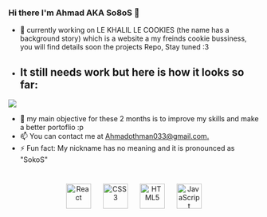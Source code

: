 ### Hi there I'm Ahmad AKA So8oS 👋

- 🔭 currently working on LE KHALIL LE COOKIES (the name has a background story) which is a website a my freinds cookie bussiness, you will find details soon the projects Repo, Stay tuned :3
- ## It still needs work but here is how it looks so far:
<img src="https://github.com/So8oS/So8oS/blob/main/demo.gif"/>

- 🌱 my main objective for these 2 months is to improve my skills and make a better portoflio :p   
- 📫  You can contact me at [Ahmadothman033@gmail.com.](mailto:Ahmadothman033@gmail.com.)
- ⚡ Fun fact: My nickname has no meaning and it is pronounced as "SokoS"

##
<div align="center">  
   <img style="margin: 10px" src="https://profilinator.rishav.dev/skills-assets/react-original-wordmark.svg" alt="React" height="50" />  
   <img style="margin: 10px" src="https://profilinator.rishav.dev/skills-assets/css3-original-wordmark.svg" alt="CSS3" height="50" />  
   <img style="margin: 10px" src="https://profilinator.rishav.dev/skills-assets/html5-original-wordmark.svg" alt="HTML5" height="50" />  
   <img style="margin: 10px" src="https://profilinator.rishav.dev/skills-assets/javascript-original.svg" alt="JavaScript" height="50" />
   <div>  
